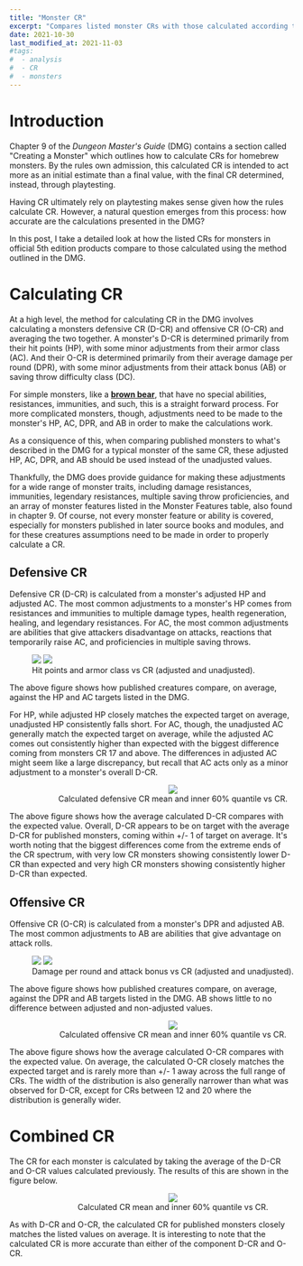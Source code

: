 ```yaml
---
title: "Monster CR"
excerpt: "Compares listed monster CRs with those calculated according to the rules in chapter 9 of the DMG."
date: 2021-10-30
last_modified_at: 2021-11-03
#tags:
#  - analysis
#  - CR
#  - monsters
---
```


# Introduction

Chapter 9 of the _Dungeon Master's Guide_ (DMG) contains a section called "Creating a Monster" which outlines
how to calculate CRs for homebrew monsters. By the rules own admission, this calculated CR is intended
to act more as an initial estimate than a final value, with the final CR determined, instead, through 
playtesting.

Having CR ultimately rely on playtesting makes sense given how the rules calculate CR. However, a natural
question emerges from this process: how accurate are the calculations presented in the DMG?

In this post, I take a detailed look at how the listed CRs for monsters in official 5th edition products 
compare to those calculated using the method outlined in the DMG.

# Calculating CR

At a high level, the method for calculating CR in the DMG involves calculating a monsters defensive CR (D-CR)
and offensive CR (O-CR) and averaging the two together. A monster's D-CR is determined primarily from 
their hit points (HP), with some minor adjustments from their armor class (AC). And their O-CR is determined
primarily from their average damage per round (DPR), with some minor adjustments from their attack bonus (AB)
or saving throw difficulty class (DC).

For simple monsters, like a **[brown bear](https://www.dndbeyond.com/monsters/brown-bear)**, that have no special 
abilities, resistances, immunities, and such, this is a straight forward process. For more complicated monsters,
though, adjustments need to be made to the monster's HP, AC, DPR, and AB in order to make the calculations work.

As a consiquence of this, when comparing published monsters to what's described in the DMG for a typical monster 
of the same CR, these adjusted HP, AC, DPR, and AB should be used instead of the unadjusted values.

Thankfully, the DMG does provide guidance for making these adjustments for a wide range of monster traits, 
including damage resistances, immunities, legendary resistances, multiple saving throw proficiencies, and an array 
of monster features listed in the Monster Features table, also found in chapter 9. Of course, not every monster 
feature or ability is covered, especially for monsters published in later source books and modules, and for these
creatures assumptions need to be made in order to properly calculate a CR.

## Defensive CR

Defensive CR (D-CR) is calculated from a monster's adjusted HP and adjusted AC. The most common 
adjustments to a monster's HP comes from resistances and immunities to multiple damage types, health regeneration, 
healing, and legendary resistances. For AC, the most common adjustments are abilities that give attackers disadvantage 
on attacks, reactions that temporarily raise AC, and proficiencies in multiple saving throws.

<figure class="half" style="width:1000px;min-width:50%;max-width:100%">
    <img src="{{ site.url }}{{ site.baseurl }}/monsters/monster-cr-and-xp/hp-vs-cr.svg">
    <img src="{{ site.url }}{{ site.baseurl }}/monsters/monster-cr-and-xp/ac-vs-cr.svg">
    <figcaption>Hit points and armor class vs CR (adjusted and unadjusted).</figcaption>
</figure>

The above figure shows how published creatures compare, on average, against the HP and AC targets listed in the DMG.

For HP, while adjusted HP closely matches the expected target on average, unadjusted HP consistently falls short. For
AC, though, the unadjusted AC generally match the expected target on average, while the adjusted AC comes out consistently 
higher than expected with the biggest difference coming from monsters CR 17 and above. The differences in adjusted AC 
might seem like a large discrepancy, but recall that AC acts only as a minor adjustment to a monster's overall D-CR.

<center>
<figure style="width:500px;min-width:50%;max-width:100%">
    <img src="{{ site.url }}{{ site.baseurl }}/monsters/monster-cr-and-xp/d-cr-vs-cr.svg">
    <figcaption>Calculated defensive CR mean and inner 60% quantile vs CR.</figcaption>
</figure>
</center>

The above figure shows how the average calculated D-CR compares with the expected value. 
Overall, D-CR appears to be on target with the average D-CR for published monsters, coming within +/- 1 of target on
average. It's worth noting that the biggest differences come from the extreme ends of the CR spectrum, with very low CR 
monsters showing consistently lower D-CR than expected and very high CR monsters showing consistently higher D-CR than 
expected.

## Offensive CR

Offensive CR (O-CR) is calculated from a monster's DPR and adjusted AB. The most common adjustments to AB are abilities
that give advantage on attack rolls.

<figure class="half" style="width:1000px;min-width:50%;max-width:100%">
    <img src="{{ site.url }}{{ site.baseurl }}/monsters/monster-cr-and-xp/dpr-vs-cr.svg">
    <img src="{{ site.url }}{{ site.baseurl }}/monsters/monster-cr-and-xp/ab-vs-cr.svg">
    <figcaption>Damage per round and attack bonus vs CR (adjusted and unadjusted).</figcaption>
</figure>

The above figure shows how published creatures compare, on average, against the DPR and AB targets listed in the DMG.
AB shows little to no difference between adjusted and non-adjusted values.

<center>
<figure style="width:500px;min-width:50%;max-width:100%">
    <img src="{{ site.url }}{{ site.baseurl }}/monsters/monster-cr-and-xp/o-cr-vs-cr.svg">
    <figcaption>Calculated offensive CR mean and inner 60% quantile vs CR.</figcaption>
</figure>
</center>

The above figure shows how the average calculated O-CR compares with the expected value. 
On average, the calculated O-CR closely matches the expected target and is rarely more than +/- 1 away across the full 
range of CRs. The width of the distribution is also generally narrower than what was observed for D-CR, except for CRs 
between 12 and 20 where the distribution is generally wider.

# Combined CR

The CR for each monster is calculated by taking the average of the D-CR and O-CR values calculated previously. The
results of this are shown in the figure below.

<center>
<figure style="width:500px;min-width:50%;max-width:100%">
    <img src="{{ site.url }}{{ site.baseurl }}/monsters/monster-cr-and-xp/dmg-cr-vs-cr.svg">
    <figcaption>Calculated CR mean and inner 60% quantile vs CR.</figcaption>
</figure>
</center>

As with D-CR and O-CR, the calculated CR for published monsters closely matches the listed values on average. It is 
interesting to note that the calculated CR is more accurate than either of the component D-CR and O-CR.

<!---
# Calculating XP
A monster's XP can be calculated using the following equation



$$XP_{\rm NPC} = \frac{1}{4} HP \cdot DPR \cdot 1.05^{AB + AC - 14}$$

$$XP_{\rm NPC} = \frac{1}{4} eHP \cdot eDPR$$

where 

$$eDPR = DPR \cdot 1.05^{AB - 2}$$

$$eHP = HP \cdot 1.05^{AC - 12}$$

![Calculated XP vs target XP](calculated-xp-vs-target-xp.png)

![Calculated CR vs target CR](calculated-cr-vs-cr.png)
--->

